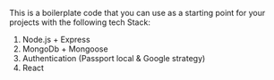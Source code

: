 This is a boilerplate code that you can use as a starting point for your projects with the following tech Stack:
1) Node.js + Express
2) MongoDb + Mongoose
3) Authentication (Passport local & Google strategy)
4) React
